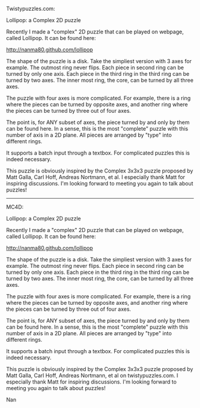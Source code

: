 Twistypuzzles.com:

Lollipop: a Complex 2D puzzle

Recently I made a "complex" 2D puzzle that can be played on webpage, called Lollipop. It can be found here:

http://nanma80.github.com/lollipop

The shape of the puzzle is a disk. Take the simpliest version with 3 axes for example. The outmost ring never flips. Each piece in second ring can be turned by only one axis. Each piece in the third ring in the third ring can be turned by two axes. The inner most ring, the core, can be turned by all three axes. 

The puzzle with four axes is more complicated. For example, there is a ring where the pieces can be turned by opposite axes, and another ring where the pieces can be turned by three out of four axes. 

The point is, for ANY subset of axes, the piece turned by and only by them can be found here. In a sense, this is the most "complete" puzzle with this number of axis in a 2D plane. All pieces are arranged by "type" into different rings.

It supports a batch input through a textbox. For complicated puzzles this is indeed necessary.

This puzzle is obviously inspired by the Complex 3x3x3 puzzle proposed by Matt Galla, Carl Hoff, Andreas Nortmann, et al. I especially thank Matt for inspiring discussions. I'm looking forward to meeting you again to talk about puzzles!

---------------
MC4D:

Lollipop: a Complex 2D puzzle

Recently I made a "complex" 2D puzzle that can be played on webpage, called Lollipop. It can be found here:

http://nanma80.github.com/lollipop

The shape of the puzzle is a disk. Take the simpliest version with 3 axes for example. The outmost ring never flips. Each piece in second ring can be turned by only one axis. Each piece in the third ring in the third ring can be turned by two axes. The inner most ring, the core, can be turned by all three axes. 

The puzzle with four axes is more complicated. For example, there is a ring where the pieces can be turned by opposite axes, and another ring where the pieces can be turned by three out of four axes. 

The point is, for ANY subset of axes, the piece turned by and only by them can be found here. In a sense, this is the most "complete" puzzle with this number of axis in a 2D plane. All pieces are arranged by "type" into different rings.

It supports a batch input through a textbox. For complicated puzzles this is indeed necessary.

This puzzle is obviously inspired by the Complex 3x3x3 puzzle proposed by Matt Galla, Carl Hoff, Andreas Nortmann, et al on twistypuzzles.com. I especially thank Matt for inspiring discussions. I'm looking forward to meeting you again to talk about puzzles!

Nan

